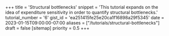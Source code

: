 +++
title = 'Structural bottlenecks'
snippet = 'This tutorial expands on the idea of expenditure sensitivity in order to quantify structural bottlenecks.'
tutorial_number = '6'
gist_id = 'ea251415fe25e20ca1f16898a29f5345'
date = 2023-01-15T09:00:00-07:00
aliases = ["/tutorials/structural-bottlenecks"]
draft = false
[sitemap]
  priority = 0.5
+++

